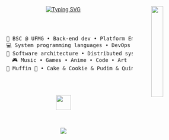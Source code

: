 <div align="center">

  <!-- Right-aligned image -->
  <img src="https://github.com/innng/innng/assets/26755058/5e0ce0fb-c544-4f8c-a307-5849165746d0" width="25%" align="right" />

  <!-- Centered Typing SVG -->
  <a href="https://git.io/typing-svg">
    <img src="https://readme-typing-svg.demolab.com?font=Fira+Code&pause=1000&width=435&lines=Hello!+Hello!" alt="Typing SVG" />
  </a>

  <br><br>

  <!-- Preformatted text -->
  <pre>
    💼 BSC @ UFMG • Back-end dev • Platform Engineer
    💻 System programming languages • DevOps 
    📖 Software architecture • Distributed systems
    🎮 Music • Games • Anime • Code • Art
    🐾 Muffin 🐰 • Cake & Cookie & Pudim & Quindim 🐤🐥
  </pre>

  <br><br>
  <img src="https://raw.githubusercontent.com/innng/innng/master/assets/kyubey.gif" height="40" />
  <br><br><br>

  <!-- Social badges -->
  [![](https://img.shields.io/badge/linkedin-0a66c2)](https://www.linkedin.com/in/dulketh-dinhas/)
  
</div>
